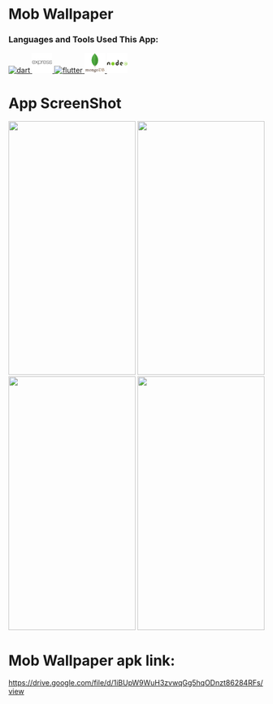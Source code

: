 # Mob Wallpaper
<p align="left">
</p>

<h3 align="left">Languages and Tools Used This App:</h3>
<p align="left"> <a href="https://dart.dev" target="_blank" rel="noreferrer"> <img src="https://www.vectorlogo.zone/logos/dartlang/dartlang-icon.svg" alt="dart" width="40" height="40"/> </a> <a href="https://expressjs.com" target="_blank" rel="noreferrer"> <img src="https://raw.githubusercontent.com/devicons/devicon/master/icons/express/express-original-wordmark.svg" alt="express" width="40" height="40"/> </a> <a href="https://flutter.dev" target="_blank" rel="noreferrer"> <img src="https://www.vectorlogo.zone/logos/flutterio/flutterio-icon.svg" alt="flutter" width="40" height="40"/> </a> <a href="https://www.mongodb.com/" target="_blank" rel="noreferrer"> <img src="https://raw.githubusercontent.com/devicons/devicon/master/icons/mongodb/mongodb-original-wordmark.svg" alt="mongodb" width="40" height="40"/> </a> <a href="https://nodejs.org" target="_blank" rel="noreferrer"> <img src="https://raw.githubusercontent.com/devicons/devicon/master/icons/nodejs/nodejs-original-wordmark.svg" alt="nodejs" width="40" height="40"/> </a> </p>

# App ScreenShot
 <p float="left">
    <img src="https://github.com/desai-rohit/mob-wallpaper/assets/76545854/a5adae25-6790-4ce0-81e1-1e1c6a44c271" width="250" height="500" />
    <img src="https://github.com/desai-rohit/mob-wallpaper/assets/76545854/fcab43f8-ad0b-48d2-83fc-05c94b553381" width="250" height="500" />
  <img src="https://github.com/desai-rohit/mob-wallpaper/assets/76545854/7a4d60ff-2beb-4af7-bd43-ca954d4709bd" width="250" height="500" /> 
    <img src="https://github.com/desai-rohit/mob-wallpaper/assets/76545854/d5c21161-ba9c-46ed-9bfd-79ade64c74ac" width="250" height="500" />
</p>

 # Mob Wallpaper apk link:
 https://drive.google.com/file/d/1iBUpW9WuH3zvwqGg5hqODnzt86284RFs/view

